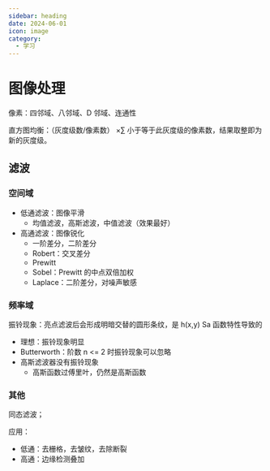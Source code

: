 ```yaml
---
sidebar: heading
date: 2024-06-01
icon: image
category:
  - 学习
---
```


# 图像处理

像素：四邻域、八邻域、D 邻域、连通性

直方图均衡：（灰度级数/像素数） $\times\sum$ 小于等于此灰度级的像素数，结果取整即为新的灰度级。

## 滤波

### 空间域

- 低通滤波：图像平滑
  - 均值滤波，高斯滤波，中值滤波（效果最好）
- 高通滤波：图像锐化
  - 一阶差分，二阶差分
  - Robert：交叉差分
  - Prewitt
  - Sobel：Prewitt 的中点双倍加权
  - Laplace：二阶差分，对噪声敏感

### 频率域

振铃现象：亮点滤波后会形成明暗交替的圆形条纹，是 h(x,y) Sa 函数特性导致的

- 理想：振铃现象明显
- Butterworth：阶数 n <= 2 时振铃现象可以忽略
- 高斯滤波器没有振铃现象
  - 高斯函数过傅里叶，仍然是高斯函数

### 其他

同态滤波；

应用：

- 低通：去栅格，去皱纹，去除断裂
- 高通：边缘检测叠加
